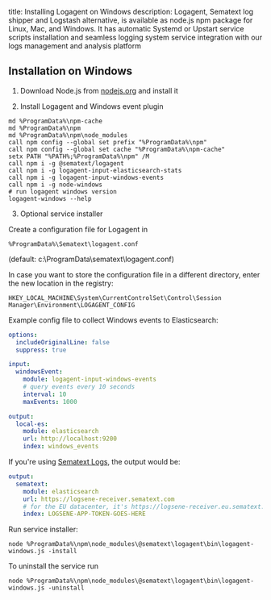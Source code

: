 title: Installing Logagent on Windows
description: Logagent, Sematext log shipper and Logstash alternative, is available as node.js npm package for Linux, Mac, and Windows. It has automatic Systemd or Upstart service scripts installation and seamless logging system service integration with our logs management and analysis platform

## Installation on Windows

1. Download Node.js from [nodejs.org](https://nodejs.org/en/download/) and install it

2. Install Logagent and Windows event plugin
```
md %ProgramData%\npm-cache
md %ProgramData%\npm
md %ProgramData%\npm\node_modules
call npm config --global set prefix "%ProgramData%\npm"
call npm config --global set cache "%ProgramData%\npm-cache"
setx PATH "%PATH%;%ProgramData%\npm" /M
call npm i -g @sematext/logagent
call npm i -g logagent-input-elasticsearch-stats
call npm i -g logagent-input-windows-events
call npm i -g node-windows
# run logagent windows version
logagent-windows --help
```

3. Optional service installer

Create a configuration file for Logagent in
```
%ProgramData%\Sematext\logagent.conf
```
(default: c:\ProgramData\sematext\logagent.conf)

In case you want to store the configuration file in a different directory, enter the new location in the registry:

```
HKEY_LOCAL_MACHINE\System\CurrentControlSet\Control\Session Manager\Environment\LOGAGENT_CONFIG
```

Example config file to collect Windows events to Elasticsearch:

```yaml
options:
  includeOriginalLine: false
  suppress: true

input:
  windowsEvent:
    module: logagent-input-windows-events
    # query events every 10 seconds
    interval: 10
    maxEvents: 1000

output:
  local-es:
    module: elasticsearch
    url: http://localhost:9200
    index: windows_events
```

If you're using [Sematext Logs](https://sematext.com/logsene/), the output would be:

```yaml
output:
  sematext:
    module: elasticsearch
    url: https://logsene-receiver.sematext.com
    # for the EU datacenter, it's https://logsene-receiver.eu.sematext.com
    index: LOGSENE-APP-TOKEN-GOES-HERE
```

Run service installer:


```
node %ProgramData%\npm\node_modules\@sematext\logagent\bin\logagent-windows.js -install
```

To uninstall the service run

```
node %ProgramData%\npm\node_modules\@sematext\logagent\bin\logagent-windows.js -uninstall
```
